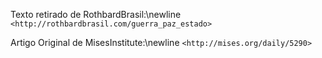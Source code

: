 Texto retirado de RothbardBrasil:\newline
`<http://rothbardbrasil.com/guerra_paz_estado>`

Artigo Original de MisesInstitute:\newline
`<http://mises.org/daily/5290>`